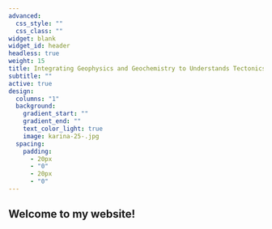 ```yaml
---
advanced:
  css_style: ""
  css_class: ""
widget: blank
widget_id: header
headless: true
weight: 15
title: Integrating Geophysics and Geochemistry to Understands Tectonics
subtitle: ""
active: true
design:
  columns: "1"
  background:
    gradient_start: ""
    gradient_end: ""
    text_color_light: true
    image: karina-25-.jpg
  spacing:
    padding:
      - 20px
      - "0"
      - 20px
      - "0"
---
```

## Welcome to my website!
